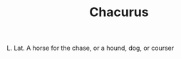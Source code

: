---
title: Chacurus
letter: C
permalink: "/definitions/bld-chacurus.html"
body: L. Lat. A horse for the chase, or a hound, dog, or courser
published_at: '2018-07-07'
source: Black's Law Dictionary 2nd Ed (1910)
layout: post
---